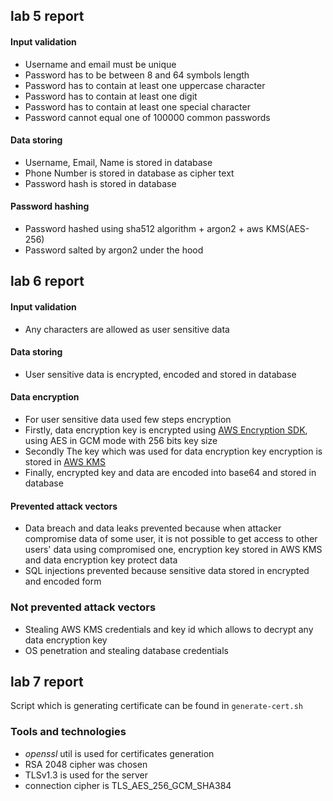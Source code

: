## lab 5 report

#### Input validation

- Username and email must be unique
- Password has to be between 8 and 64 symbols length
- Password has to contain at least one uppercase character
- Password has to contain at least one digit
- Password has to contain at least one special character
- Password cannot equal one of 100000 common passwords


#### Data storing 

- Username, Email, Name is stored in database
- Phone Number is stored in database as cipher text
- Password hash is stored in database

#### Password hashing

- Password hashed using sha512 algorithm + argon2 + aws KMS(AES-256)
- Password salted by argon2 under the hood

## lab 6 report

#### Input validation

- Any characters are allowed as user sensitive data

#### Data storing

- User sensitive data is encrypted, encoded and stored in database

#### Data encryption

- For user sensitive data used few steps encryption
- Firstly, data encryption key is encrypted using [AWS Encryption SDK](https://docs.aws.amazon.com/encryption-sdk/latest/developer-guide/introduction.html), using AES in GCM mode with 256 bits key size
- Secondly The key which was used for data encryption key encryption is stored in [AWS KMS](https://aws.amazon.com/en/kms)
- Finally, encrypted key and data are encoded into base64 and stored in database

#### Prevented attack vectors

- Data breach and data leaks prevented because when attacker compromise data of some user, it is not possible to get access to other users' data using compromised one, encryption key stored in AWS KMS and data encryption key protect data
- SQL injections prevented because sensitive data stored in encrypted and encoded form

### Not prevented attack vectors

- Stealing AWS KMS credentials and key id which allows to decrypt any data encryption key
- OS penetration and stealing database credentials

## lab 7 report

Script which is generating certificate can be found in `generate-cert.sh`

### Tools and technologies

- *openssl* util is used for certificates generation
- RSA 2048 cipher was chosen
- TLSv1.3 is used for the server
- connection cipher is TLS_AES_256_GCM_SHA384
